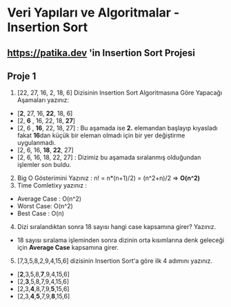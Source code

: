 
# Veri Yapıları ve Algoritmalar - Insertion Sort

## https://patika.dev 'in Insertion Sort Projesi

## Proje 1

1) [22, 27, 16, 2, 18, 6] Dizisinin Insertion Sort Algoritmasına Göre Yapacağı Aşamaları yazınız:

- [**2**, 27, 16, **22**, 18, 6] 
- [2, **6** , 16, 22, 18, **27**]
- [2, 6 , **16**, 22, 18, 27] : Bu aşamada ise **2.** elemandan başlayıp kıyasladı fakat **16**dan küçük bir eleman olmadı için bir yer değiştirme uygulanmadı.
- [2, 6, 16, **18**, **22**, 27] 
- [2, 6, 16, 18, 22, 27] : Dizimiz bu aşamada sıralanmış olduğundan işlemler son buldu.

2) Big O Gösterimini Yazınız : n! = n*(n+1)/2) = (n^2+n)/2 =>  **O(n^2)**
3) Time Comletixy yazınız : 
- Average Case : O(n^2)
- Worst Case: O(n^2)
- Best Case : O(n)  
4) Dizi sıralandıktan sonra 18 sayısı hangi case kapsamına girer? Yazınız.
- 18 sayısı sıralama işleminden sonra dizinin orta kısımlarına denk geleceği için **Average Case** kapsamına girer.

5) [7,3,5,8,2,9,4,15,6] dizisinin Insertion Sort'a göre ilk 4 adımını yazınız.
- [**2**,3,5,8,**7**,9,4,15,6]
- [2,**3**,5,8,7,9,4,15,6]
- [2,3,**4**,8,7,9,**5**,15,6]
- [2,3,**4**,**5**,7,9,**8**,15,6]